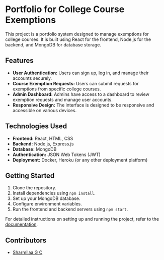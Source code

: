 # Portfolio for College Course Exemptions

This project is a portfolio system designed to manage exemptions for college courses. It is built using React for the frontend, Node.js for the backend, and MongoDB for database storage.

## Features

- **User Authentication:** Users can sign up, log in, and manage their accounts securely.
- **Course Exemption Requests:** Users can submit requests for exemptions from specific college courses.
- **Admin Dashboard:** Admins have access to a dashboard to review exemption requests and manage user accounts.
- **Responsive Design:** The interface is designed to be responsive and accessible on various devices.

## Technologies Used

- **Frontend:** React, HTML, CSS
- **Backend:** Node.js, Express.js
- **Database:** MongoDB
- **Authentication:** JSON Web Tokens (JWT)
- **Deployment:** Docker, Heroku (or any other deployment platform)

## Getting Started

1. Clone the repository.
2. Install dependencies using `npm install`.
3. Set up your MongoDB database.
4. Configure environment variables.
5. Run the frontend and backend servers using `npm start`.

For detailed instructions on setting up and running the project, refer to the [documentation](#).

## Contributors

- [Sharmilaa G C](https://github.com/SHARMI1806)
